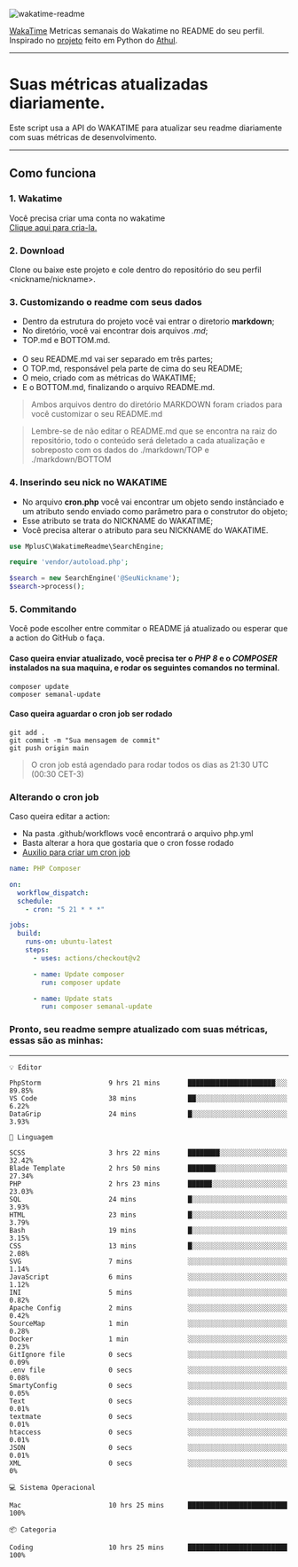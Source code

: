 ![wakatime-readme](https://socialify.git.ci/bymatheus/wakatime-readme/image?description=1&descriptionEditable=M%C3%A9tricas%20semanais%20do%20Wakatime%20no%20seu%20README%20de%20perfil.&font=KoHo&forks=1&language=1&owner=1&pattern=Signal&stargazers=1&theme=Dark)

[WakaTime](https://wakatime.com) Metricas semanais do Wakatime no README do seu perfil. <br>
Inspirado no [projeto](https://github.com/athul/waka-readme) feito em Python do [Athul](https://github.com/athul).
___

# Suas métricas atualizadas diariamente.
Este script usa a API do WAKATIME para atualizar seu readme diariamente com suas métricas de desenvolvimento.

___

## Como funciona

### 1. Wakatime
Você precisa criar uma conta no wakatime <br>
[Clique aqui para cria-la.](https://wakatime.com) 

### 2. Download
Clone ou baixe este projeto e cole dentro do repositório do seu perfil <nickname/nickname>.

### 3. Customizando o readme com seus dados
- Dentro da estrutura do projeto você vai entrar o diretorio **markdown**;  
- No diretório, você vai encontrar dois arquivos *.md*;
- TOP.md e BOTTOM.md.
<br><br>
- O seu README.md vai ser separado em três partes; 
- O TOP.md, responsável pela parte de cima do seu README;
- O meio, criado com as métricas do WAKATIME;
- E o BOTTOM.md, finalizando o arquivo README.md.<br>

> Ambos arquivos dentro do diretório MARKDOWN foram criados para você customizar o seu README.md

> Lembre-se de não editar o README.md que se encontra na raiz do repositório, todo o conteúdo será deletado a cada atualização e sobreposto com os dados do ./markdown/TOP e ./markdown/BOTTOM

### 4. Inserindo seu nick no WAKATIME
- No arquivo **cron.php** você vai encontrar um objeto sendo instânciado e um atributo sendo enviado como parâmetro para o construtor do objeto;
- Esse atributo se trata do NICKNAME do WAKATIME;
- Você precisa alterar o atributo para seu NICKNAME do WAKATIME.

```php
use MplusC\WakatimeReadme\SearchEngine;

require 'vendor/autoload.php';

$search = new SearchEngine('@SeuNickname');
$search->process();
```

### 5. Commitando
Você pode escolher entre commitar o README já atualizado ou esperar que a action do GitHub o faça. <br>

#### Caso queira enviar atualizado, você precisa ter o *PHP 8* e o *COMPOSER* instalados na sua maquina, e rodar os seguintes comandos no terminal.
```composer
composer update
composer semanal-update 
```

#### Caso queira aguardar o cron job ser rodado 
```git 
git add .
git commit -m "Sua mensagem de commit"
git push origin main
```

>O cron job está agendado para rodar todos os dias as 21:30 UTC (00:30 CET-3) 

### Alterando o cron job
Caso queira editar a action:

- Na pasta .github/workflows você encontrará o arquivo php.yml
- Basta alterar a hora que gostaria que o cron fosse rodado
- [Auxilio para criar um cron job](https://crontab.guru)

```yml
name: PHP Composer

on:
  workflow_dispatch:
  schedule:
    - cron: "5 21 * * *"

jobs:
  build:
    runs-on: ubuntu-latest
    steps:
      - uses: actions/checkout@v2

      - name: Update composer
        run: composer update

      - name: Update stats
        run: composer semanal-update
```

### Pronto, seu readme sempre atualizado com suas métricas, essas são as minhas:

___
```text
💡 Editor

PhpStorm                 9 hrs 21 mins       ██████████████████████░░░     89.85%
VS Code                  38 mins             ██░░░░░░░░░░░░░░░░░░░░░░░      6.22%
DataGrip                 24 mins             █░░░░░░░░░░░░░░░░░░░░░░░░      3.93%
```
```text
💬 Linguagem

SCSS                     3 hrs 22 mins       ████████░░░░░░░░░░░░░░░░░     32.42%
Blade Template           2 hrs 50 mins       ███████░░░░░░░░░░░░░░░░░░     27.34%
PHP                      2 hrs 23 mins       ██████░░░░░░░░░░░░░░░░░░░     23.03%
SQL                      24 mins             █░░░░░░░░░░░░░░░░░░░░░░░░      3.93%
HTML                     23 mins             █░░░░░░░░░░░░░░░░░░░░░░░░      3.79%
Bash                     19 mins             █░░░░░░░░░░░░░░░░░░░░░░░░      3.15%
CSS                      13 mins             █░░░░░░░░░░░░░░░░░░░░░░░░      2.08%
SVG                      7 mins              ░░░░░░░░░░░░░░░░░░░░░░░░░      1.14%
JavaScript               6 mins              ░░░░░░░░░░░░░░░░░░░░░░░░░      1.12%
INI                      5 mins              ░░░░░░░░░░░░░░░░░░░░░░░░░      0.82%
Apache Config            2 mins              ░░░░░░░░░░░░░░░░░░░░░░░░░      0.42%
SourceMap                1 min               ░░░░░░░░░░░░░░░░░░░░░░░░░      0.28%
Docker                   1 min               ░░░░░░░░░░░░░░░░░░░░░░░░░      0.23%
GitIgnore file           0 secs              ░░░░░░░░░░░░░░░░░░░░░░░░░      0.09%
.env file                0 secs              ░░░░░░░░░░░░░░░░░░░░░░░░░      0.08%
SmartyConfig             0 secs              ░░░░░░░░░░░░░░░░░░░░░░░░░      0.05%
Text                     0 secs              ░░░░░░░░░░░░░░░░░░░░░░░░░      0.01%
textmate                 0 secs              ░░░░░░░░░░░░░░░░░░░░░░░░░      0.01%
htaccess                 0 secs              ░░░░░░░░░░░░░░░░░░░░░░░░░      0.01%
JSON                     0 secs              ░░░░░░░░░░░░░░░░░░░░░░░░░      0.01%
XML                      0 secs              ░░░░░░░░░░░░░░░░░░░░░░░░░         0%
```
```text
💻 Sistema Operacional

Mac                      10 hrs 25 mins      █████████████████████████       100%
```
```text
📦 Categoria

Coding                   10 hrs 25 mins      █████████████████████████       100%
```
